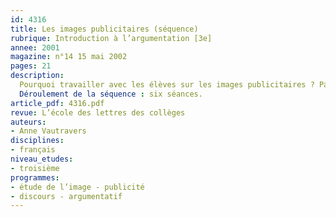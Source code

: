```yaml
---
id: 4316
title: Les images publicitaires (séquence)
rubrique: Introduction à l’argumentation [3e] 
annee: 2001
magazine: n°14 15 mai 2002
pages: 21
description: 
  Pourquoi travailler avec les élèves sur les images publicitaires ? Parce que, en partant du monde qu’ils connaissent, de leur quotidien, on peut leur montrer que ce qui leur paraît évident n’est pas si simple, qu’il y a, dans la publicité, des techniques d’écriture qu’ils peuvent reconnaître et appliquer. Il s’agit de leur éviter de rester passifs devant une image et de les habituer à en faire une vraie lecture analytique et critique. Cet article propose d’étudier, à chaque séance, un seul procédé et son effet par image afin que les élèves en mesurent mieux l’efficacité. Cette séquence peut servir d’introduction à un travail plus complet sur l’argumentation. Dans le cadre de la maîtrise des discours, il s’agit de repérer les techniques qui permettent de plaire, d’amuser, d’émouvoir ou d’instruire le lecteur afin de mieux le convaincre.
  Déroulement de la séquence : six séances.
article_pdf: 4316.pdf
revue: L’école des lettres des collèges
auteurs:
- Anne Vautravers
disciplines:
- français
niveau_etudes:
- troisième
programmes:
- étude de l’image - publicité
- discours - argumentatif
---
```

